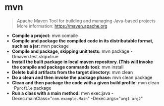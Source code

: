 # mvn
> Apache Maven
> Tool for building and managing Java-based projects
> More information: <https://maven.apache.org>
- **Compile a project:**
mvn compile
- **Compile and package the compiled code in its distributable format, such as a jar:**
mvn package
- **Compile and package, skipping unit tests:**
mvn package -Dmaven.test.skip=true
- **Install the built package in local maven repository. (This will invoke the compile and package commands too):**
mvn install
- **Delete build artifacts from the target directory:**
mvn clean
- **Do a clean and then invoke the package phase:**
mvn clean package
- **Clean and then package the code with a given build profile:**
mvn clean -P`profile` package
- **Run a class with a main method:**
mvn exec:java -Dexec.mainClass="`com.example.Main`" -Dexec.args="`arg1 arg2`"
